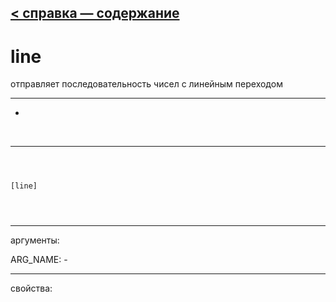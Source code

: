 [< справка — содержание](ceammc_lib.html)
---

# line


отправляет последовательность чисел с линейным переходом

---

-
<br>


---


```



[line]


            
```

---
аргументы:

ARG_NAME: -<br>

---
свойства:


